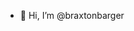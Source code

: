 - 👋 Hi, I’m @braxtonbarger

<!---
braxtonbarger/braxtonbarger is a ✨ special ✨ repository because its `README.md` (this file) appears on your GitHub profile.
You can click the Preview link to take a look at your changes.
--->
